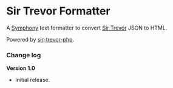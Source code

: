 # Sir Trevor Formatter

A [Symphony](http://getsymphony.com) text formatter to convert [Sir Trevor](https://github.com/madebymany/sir-trevor-js) JSON to HTML.

Powered by [sir-trevor-php](https://github.com/WouterSioen/sir-trevor-php).

### Change log

**Version 1.0** 

-  Initial release.